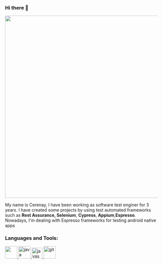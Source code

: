 
### Hi there 👋

<div id="header" align="center">
  <img src="https://media.giphy.com/media/3kPDmoWdBpQPNhCnUG/giphy.gif" width="600"/>
</div>

My name is Cerenay, I have been working as software test enginer for 3 years. I have created some projects by using test automated frameworks such as **Rest Assurance, Selenium**, **Cypress**, **Appium**,**Espresso**. Nowadays, I'm dealing with Espresso frameworks for testing android native apps 


<h3 align="left">Languages and Tools:</h3>
<p align="left">
    <a target="_blank" href="https://icons8.com/icon/VOnRj9vGpXV8/selenium"> <img src="https://img.icons8.com/stickers/100/000000/selenium-test-automation.png" width="40" height="40"/> 
  <a href="https://icons8.com/icon/GPfHz0SM85FX/java"> <img src="https://img.icons8.com/color/48/000000/java-coffee-cup-logo--v2.png" target="_blank" alt="java" width="40" height="40"/> 
  <a href="https://icons8.com/icon/EPbEfEa7o8CB/postman-is-the-only-complete-api-development-environment" target="_blank"> <img src="https://img.icons8.com/external-tal-revivo-color-tal-revivo/48/000000/external-postman-is-the-only-complete-api-development-environment-logo-color-tal-revivo.png" alt="javascript" width="35" height="35"/>
  <a href="https://icons8.com/icon/20906/git" target="_blank"> <img src="https://img.icons8.com/color/48/000000/git.png" alt="git" width="40" height="40"</a> 

